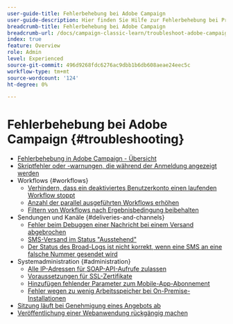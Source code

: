 ```yaml
---
user-guide-title: Fehlerbehebung bei Adobe Campaign
user-guide-description: Hier finden Sie Hilfe zur Fehlerbehebung bei Problemen mit Adobe Campaign.
breadcrumb-title: Fehlerbehebung bei Adobe Campaign
breadcrumb-url: /docs/campaign-classic-learn/troubleshoot-adobe-campaign/overview.html
index: true
feature: Overview
role: Admin
level: Experienced
source-git-commit: 496d9268fdc6276ac9dbb1b6db608aeae24eec5c
workflow-type: tm+mt
source-wordcount: '124'
ht-degree: 0%

---
```



# Fehlerbehebung bei Adobe Campaign {#troubleshooting}

+ [Fehlerbehebung in Adobe Campaign - Übersicht](/help/troubleshoot-adobe-campaign/overview.md)
+ [Skriptfehler oder -warnungen, die während der Anmeldung angezeigt werden](/help/troubleshoot-adobe-campaign/script-error-during-login-errors.md)
+ Workflows {#workflows}
   + [Verhindern, dass ein deaktiviertes Benutzerkonto einen laufenden Workflow stoppt](/help/troubleshoot-adobe-campaign/prevent-disabled-accounts-from-stopping-workflow.md)
   + [Anzahl der parallel ausgeführten Workflows erhöhen](/help/troubleshoot-adobe-campaign/increase-parallel-workflows.md)
   + [Filtern von Workflows nach Ergebnisbedingung beibehalten](/help/troubleshoot-adobe-campaign/keep-result-workflow.md)
+ Sendungen und Kanäle {#deliveries-and-channels}
   + [Fehler beim Debuggen einer Nachricht bei einem Versand abgebrochen](/help/troubleshoot-adobe-campaign/message-cancelled-error.md)
   + [SMS-Versand im Status &quot;Ausstehend&quot;](/help/troubleshoot-adobe-campaign/resolve-pending-state-sms-delivery.md)
   + [Der Status des Broad-Logs ist nicht korrekt, wenn eine SMS an eine falsche Nummer gesendet wird](/help/troubleshoot-adobe-campaign/sms-broad-log.md)
+ Systemadministration {#administration}
   + [Alle IP-Adressen für SOAP-API-Aufrufe zulassen](/help/troubleshoot-adobe-campaign/allow-all-ip-address-to-make-soap-calls.md)
   + [Voraussetzungen für SSL-Zertifikate](/help/troubleshoot-adobe-campaign/ssl-pre-requisites.md)
   + [Hinzufügen fehlender Parameter zum Mobile-App-Abonnement](/help/troubleshoot-adobe-campaign/missing-parameters-app-subscription.md)
   + [Fehler wegen zu wenig Arbeitsspeicher bei On-Premise-Installationen](/help/troubleshoot-adobe-campaign/troubleshooting-memory-issues.md)
+ [Sitzung läuft bei Genehmigung eines Angebots ab](/help/troubleshoot-adobe-campaign/session-expired-approving-offer.md)
+ [Veröffentlichung einer Webanwendung rückgängig machen](/help/troubleshoot-adobe-campaign/unpublish-web-application.md)